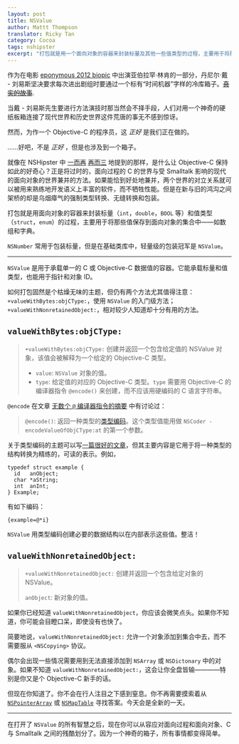 ```yaml
---
layout: post
title: NSValue
author: Mattt Thompson
translator: Ricky Tan
category: Cocoa
tags: nshipster
excerpt: "打包就是用一个面向对象的容器来封装标量及其他一些值类型的过程，主要用于将那些值保存到面向对象的集合中——如数组和字典。在基础类库中，以轻量级著称的一个包装便是 NSValue 。"
---
```


作为在电影 [eponymous 2012 biopic](http://www.imdb.com/title/tt0443272/) 中出演亚伯拉罕·林肯的一部分，丹尼尔·戴 - 刘易斯坚决要求每次进出剧组时要通过一个标有“时间机器”字样的冷库箱子。<del markdown="1">[真实的故事](http://filmdrunk.uproxx.com/2012/10/daniel-day-lewis-method-acting-lincoln-ny-times-profile)</del>.

当戴 - 刘易斯先生要进行方法演技时那当然会不择手段，人们对用一个神奇的硬纸板箱连接了现代世界和历史世界这件荒唐的事无不感到惊讶。 

然而，为作一个 Objective-C 的程序员，这 _正好_ 是我们正在做的。

……好吧，不是 _正好_ ，但是也涉及到一个箱子。

就像在 NSHipster 中 [一而再](http://nshipster.cn/ns_enum-ns_options/) [再而三](http://nshipster.cn/nil/) 地提到的那样，是什么让 Objective-C 保持如此的好奇心？正是将过时的，面向过程的 C 的世界与受 Smalltalk 影响的现代的面向对象的世界兼并的方法。如果能恰到好处地兼并，两个世界的对立关系就可以被用来熟练地开发语义上丰富的软件，而不牺牲性能。但是在新与旧的鸿沟之间架桥的却是乌烟瘴气的强制类型转换、无缝转换和包装。

打包就是用面向对象的容器来封装标量（`int`，`double`，`BOOL` 等）和值类型（`struct`，`enum`）的过程，主要用于将那些值保存到面向对象的集合中——如数组和字典。

`NSNumber` 常用于包装标量，但是在基础类库中，轻量级的包装冠军是 `NSValue`。

---

`NSValue` 是用于承载单一的 C 或 Objective-C 数据值的容器。它能承载标量和值类型，也能用于指针和对象 ID。

如何打包固然是个枯燥无味的主题，但仍有两个方法尤其值得注意：`+valueWithBytes:objCType:`，使用 `NSValue` 的入门级方法；`+valueWithNonretainedObject:`，相对较少人知道却十分有用的方法。

## `valueWithBytes:objCType:`

> `+valueWithBytes:objCType:`
> 创建并返回一个包含给定值的 NSValue 对象，该值会被解释为一个给定的 Objective-C 类型。
>
> - `value`: `NSValue` 对象的值。
> - `type`: 给定值的对应的 Objective-C 类型。`type` 需要用 Objective-C 的编译器指令 `@encode()` 来创建，而不应该用硬编码的 C 语言字符串。

`@encode` 在文章 [无数个 `@` 编译器指令的摘要](http://nshipster.cn/at-compiler-directives/) 中有讨论过：

> `@encode()`: 返回一种类型的[类型编码](http://developer.apple.com/library/mac/#documentation/Cocoa/Conceptual/ObjCRuntimeGuide/Articles/ocrtTypeEncodings.html)。这个类型值能用做 `NSCoder -encodeValueOfObjCType:at` 的第一个参数。

关于类型编码的主题可以写[一篇很好的文章](http://nshipster.com/type-encodings/)，但其主要内容是它用于将一种类型的结构转换为精练的，可读的表示。例如，

~~~{objective-c}
typedef struct example {
  id   anObject;
  char *aString;
  int  anInt;
} Example;
~~~

有如下编码：

~~~{objective-c}
{example=@*i}
~~~

`NSValue` 用类型编码创建必要的数据结构以在内部表示这些值。整洁！

## `valueWithNonretainedObject:`

> `+valueWithNonretainedObject:`
> 创建并返回一个包含给定对象的 NSValue。
>
> `anObject`: 新对象的值。

如果你已经知道 `valueWithNonretainedObject`，你应该会微笑点头。如果你不知道，你可能会目瞪口呆，即使没有也快了。

简要地说，`valueWithNonretainedObject:` 允许一个对象添加到集合中去，而不需要服从 `<NSCopying>` 协议。

偶尔会出现一些情况需要用到无法直接添加到 `NSArray` 或 `NSDictonary` 中的对象。如果不知道 `valueWithNonretainedObject:`，这会让你全盘皆输————特别是你又是个 Objective-C 新手的话。

但现在你知道了。你不会在行人注目之下感到窒息。你不再需要摸索着从 [`NSPointerArray`](https://developer.apple.com/library/mac/#documentation/Cocoa/Reference/Foundation/Classes/NSPointerArray_Class/Introduction/Introduction.html) 或 [`NSMapTable`](https://developer.apple.com/library/mac/#documentation/Cocoa/Reference/NSMapTable_class/Reference/NSMapTable.html#//apple_ref/occ/cl/NSMapTable) 寻找答案。今天会是全新的一天。

---

在打开了 `NSValue` 的所有智慧之后，现在你可以从容应对面向过程和面向对象、C 与 Smalltalk 之间的残酷划分了。因为一个神奇的箱子，所有事情都变得简单。